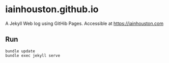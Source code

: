 # iainhouston.github.io

A Jekyll Web log using GitHib Pages.
Accessible at https://iainhouston.com

## Run

```
bundle update
bundle exec jekyll serve
```
